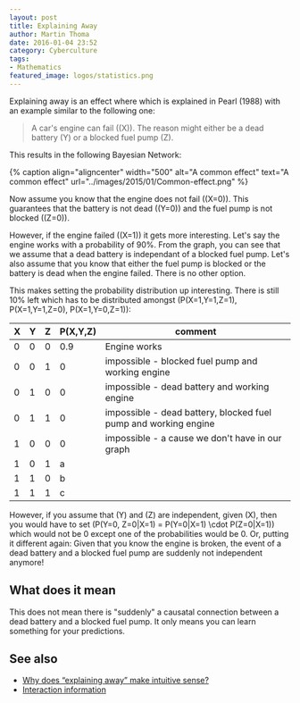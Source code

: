 ```yaml
---
layout: post
title: Explaining Away
author: Martin Thoma
date: 2016-01-04 23:52
category: Cyberculture
tags:
- Mathematics
featured_image: logos/statistics.png
---
```


Explaining away is an effect where which is explained in Pearl (1988) with
an example similar to the following one:

> A car's engine can fail (\(X\)). The reason might either be a dead battery
> \(Y\) or a blocked fuel pump \(Z\).

This results in the following Bayesian Network:

{% caption align="aligncenter" width="500" alt="A common effect" text="A common effect" url="../images/2015/01/Common-effect.png" %}

Now assume you know that the engine does not fail (\(X=0\)). This guarantees
that the battery is not dead (\(Y=0\)) and the fuel pump is not blocked
(\(Z=0\)).

However, if the engine failed (\(X=1\)) it gets more interesting. Let's say the
engine works with a probability of 90%. From the graph, you can see that we
assume that a dead battery is independant of a blocked fuel pump. Let's also
assume that you know that either the fuel pump is blocked or the battery is
dead when the engine failed. There is no other option.

This makes setting the probability distribution up interesting. There is
still 10% left which has to be distributed amongst \(P(X=1,Y=1,Z=1), P(X=1,Y=1,Z=0), P(X=1,Y=0,Z=1)\):


| X   | Y   | Z   | P(X,Y,Z) | comment                                                         |
| --- | --- | --- | -------- | --------------------------------------------------------------- |
| 0   | 0   | 0   | 0.9      | Engine works                                                    |
| 0   | 0   | 1   | 0        | impossible - blocked fuel pump and working engine               |
| 0   | 1   | 0   | 0        | impossible - dead battery and working engine                    |
| 0   | 1   | 1   | 0        | impossible - dead battery, blocked fuel pump and working engine |
| 1   | 0   | 0   | 0        | impossible - a cause we don't have in our graph                 |
| 1   | 0   | 1   | a        |                                                                 |
| 1   | 1   | 0   | b        |                                                                 |
| 1   | 1   | 1   | c        |                                                                 |


However, if you assume that \(Y\) and \(Z\) are independent, given \(X\), then
you would have to set \(P(Y=0, Z=0|X=1) = P(Y=0|X=1) \cdot P(Z=0|X=1)\) which
would not be 0 except one of the probabilities would be 0. Or, putting it
different again: Given that you know the engine is broken, the event of
a dead battery and a blocked fuel pump are suddenly not independent anymore!


## What does it mean

This does not mean there is "suddenly" a causatal connection between a dead
battery and a blocked fuel pump. It only means you can learn something for
your predictions.


## See also

* [Why does “explaining away” make intuitive sense?](http://stats.stackexchange.com/q/54849/25741)
* [Interaction information](https://en.wikipedia.org/wiki/Interaction_information#Example_of_Positive_Interaction_Information)
